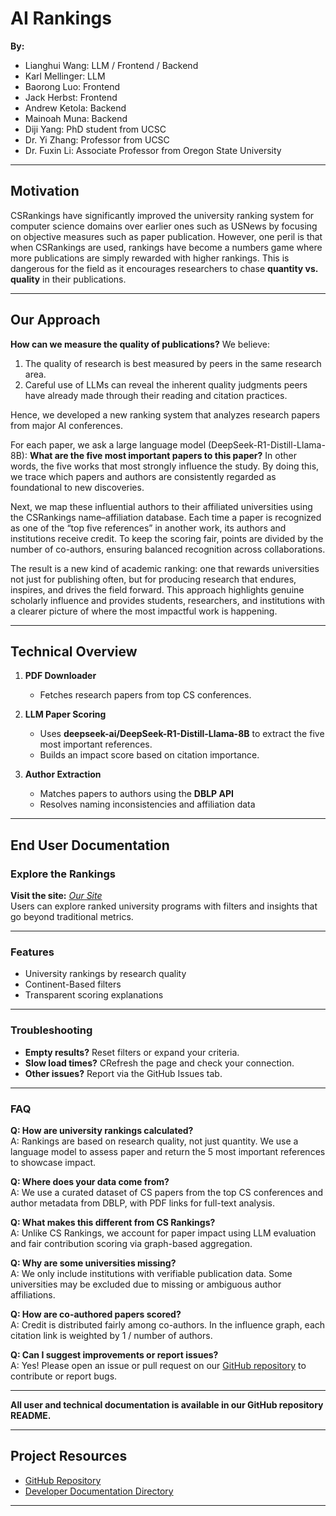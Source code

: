 # AI Rankings

**By:**  
- Lianghui Wang: LLM / Frontend / Backend
- Karl Mellinger: LLM
- Baorong Luo: Frontend 
- Jack Herbst: Frontend  
- Andrew Ketola: Backend
- Mainoah Muna: Backend  
- Diji Yang: PhD student from UCSC
- Dr. Yi Zhang: Professor from UCSC
- Dr. Fuxin Li: Associate Professor from Oregon State University

---

## Motivation

CSRankings have significantly improved the university ranking system for computer science domains over earlier ones such as USNews by focusing on objective measures such as paper publication. However, one peril is that when CSRankings are used, rankings have become a numbers game where more publications are simply rewarded with higher rankings. This is dangerous for the field as it encourages researchers to chase **quantity vs. quality** in their publications.  

---

## Our Approach

**How can we measure the quality of publications?**
We believe:
1. The quality of research is best measured by peers in the same research area.
2. Careful use of LLMs can reveal the inherent quality judgments peers have already made through their reading and citation practices.

Hence, we developed a new ranking system that analyzes research papers from major AI conferences.

For each paper, we ask a large language model (DeepSeek-R1-Distill-Llama-8B):
**What are the five most important papers to this paper?**
In other words, the five works that most strongly influence the study. By doing this, we trace which papers and authors are consistently regarded as foundational to new discoveries.

Next, we map these influential authors to their affiliated universities using the CSRankings name–affiliation database. Each time a paper is recognized as one of the “top five references” in another work, its authors and institutions receive credit. To keep the scoring fair, points are divided by the number of co-authors, ensuring balanced recognition across collaborations.

The result is a new kind of academic ranking: one that rewards universities not just for publishing often, but for producing research that endures, inspires, and drives the field forward. This approach highlights genuine scholarly influence and provides students, researchers, and institutions with a clearer picture of where the most impactful work is happening.

---

## Technical Overview

1. **PDF Downloader**  
   - Fetches research papers from top CS conferences.

2. **LLM Paper Scoring**  
   - Uses **deepseek-ai/DeepSeek-R1-Distill-Llama-8B** to extract the five most important references.  
   - Builds an impact score based on citation importance.

3. **Author Extraction**  
   - Matches papers to authors using the **DBLP API**  
   - Resolves naming inconsistencies and affiliation data 

---

## End User Documentation

### Explore the Rankings

**Visit the site:** *[Our Site](https://lianghui818.github.io/revolutionizing-higher-ed-rankings/public/)*  
Users can explore ranked university programs with filters and insights that go beyond traditional metrics.

---

### Features

- University rankings by research quality
- Continent-Based filters 
- Transparent scoring explanations 

---

### Troubleshooting

- **Empty results?** Reset filters or expand your criteria.
- **Slow load times?** CRefresh the page and check your connection.
- **Other issues?** Report via the GitHub Issues tab.

---

### FAQ

**Q: How are university rankings calculated?**  
A: Rankings are based on research quality, not just quantity. We use a language model to assess paper and return the 5 most important references to showcase impact.

**Q: Where does your data come from?**  
A: We use a curated dataset of CS papers from the top CS conferences and author metadata from DBLP, with PDF links for full-text analysis.

**Q: What makes this different from CS Rankings?**  
A: Unlike CS Rankings, we account for paper impact using LLM evaluation and fair contribution scoring via graph-based aggregation.

**Q: Why are some universities missing?**  
A: We only include institutions with verifiable publication data. Some universities may be excluded due to missing or ambiguous author affiliations.

**Q: How are co-authored papers scored?**  
A: Credit is distributed fairly among co-authors. In the influence graph, each citation link is weighted by 1 / number of authors.

**Q: Can I suggest improvements or report issues?**  
A: Yes! Please open an issue or pull request on our [GitHub repository](https://github.com/Lianghui818/revolutionizing-higher-ed-rankings) to contribute or report bugs.

---

**All user and technical documentation is available in our GitHub repository README.**

---

## Project Resources

- [GitHub Repository](https://github.com/Lianghui818/revolutionizing-higher-ed-rankings)
- [Developer Documentation Directory](https://github.com/Lianghui818/revolutionizing-higher-ed-rankings/tree/main/docs)

--- 
